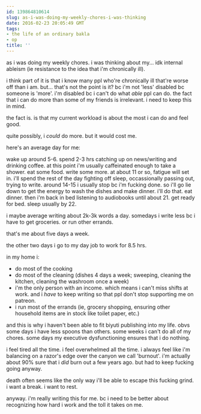 ```yaml
---
id: 139864810614
slug: as-i-was-doing-my-weekly-chores-i-was-thinking
date: 2016-02-23 20:05:49 GMT
tags:
- the life of an ordinary bakla
- op
title: ''
---
```

as i was doing my weekly chores. i was thinking about my... idk internal ableism (ie resistance to the idea that i'm chronically ill). 

i think part of it is that i know many ppl who're chronically ill that're worse off than i am. but... that's not the point is it? bc i'm not 'less' disabled bc someone is 'more'. i'm disabled bc i can't do what *able* ppl can do. the fact that i can do more than some of my friends is irrelevant. i need to keep this in mind.

the fact is. is that my current workload is about the most i can do and feel good. 

quite possibly, i *could* do more. but it would cost me.

here's an average day for me:

wake up around 5-6. spend 2-3 hrs catching up on news/writing and drinking coffee. at this point i'm usually caffeinated enough to take a shower. eat some food. write some more. at about 11 or so, fatigue will set in. i'll spend the rest of the day fighting off sleep, occassionally passing out, trying to write. around 14-15 i usually stop bc i'm fucking done. so i'll go lie down to get the energy to wash the dishes and make dinner. i'll do that. eat dinner. then i'm back in bed listening to audiobooks until about 21. get ready for bed. sleep usually by 22.

i maybe average writing about 2k-3k words a day. somedays i write less bc i have to get groceries. or run other errands. 

that's me about five days a week.

the other two days i go to my day job to work for 8.5 hrs.

in my home i:

- do most of the cooking
- do most of the cleaning (dishes 4 days a week; sweeping, cleaning the kitchen, cleaning the washroom once a week)
- i'm the only person with an income. which means i can't miss shifts at work. and i *have* to keep writing so that ppl don't stop supporting me on patreon.
- i run most of the errands (ie, grocery shopping, ensuring other household items are in stock like toilet paper, etc.)

and this is why i haven't been able to fit biyuti publishing into my life. obvs some days i have less spoons than others. some weeks i can't do all of my chores. some days my executive dysfunctioning ensures that i do nothing.

i feel tired all the time. i feel overwhelmed all the time. i always feel like i'm balancing on a razor's edge over the canyon we call 'burnout'. i'm actually about 90% sure that i *did* burn out a few years ago. but had to keep fucking going anyway.

death often seems like the only way i'll be able to escape this fucking grind. i want a break. i want to rest. 

anyway. i'm really writing this for me. bc i need to be better about recognizing how hard i work and the toll it takes on me.